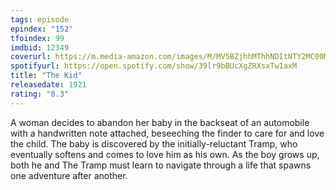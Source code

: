 ```yaml
---
tags: episode
epindex: "152"
tfoindex: 99
imdbid: 12349
coverurl: https://m.media-amazon.com/images/M/MV5BZjhhMThhNDItNTY2MC00MmU1LTliNDEtNDdhZjdlNTY5ZDQ1XkEyXkFqcGdeQXVyNjc1NTYyMjg@._V1_SX202_CR0,0,202,300_.jpg
spotifyurl: https://open.spotify.com/show/39lr9bBUcXgZRXsxTw1axM
title: "The Kid"
releasedate: 1921
rating: "8.3"
---
```


A woman decides to abandon her baby in the backseat of an automobile with a handwritten note attached, beseeching the finder to care for and love the child. The baby is discovered by the initially-reluctant Tramp, who eventually softens and comes to love him as his own. As the boy grows up, both he and The Tramp must learn to navigate through a life that spawns one adventure after another.